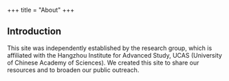 +++
title = "About"
+++

Introduction
------------

This site was independently established by the research group, which is affiliated with the Hangzhou Institute for Advanced Study, UCAS (University of Chinese Academy of Sciences).
We created this site to share our resources and to broaden our public outreach.

